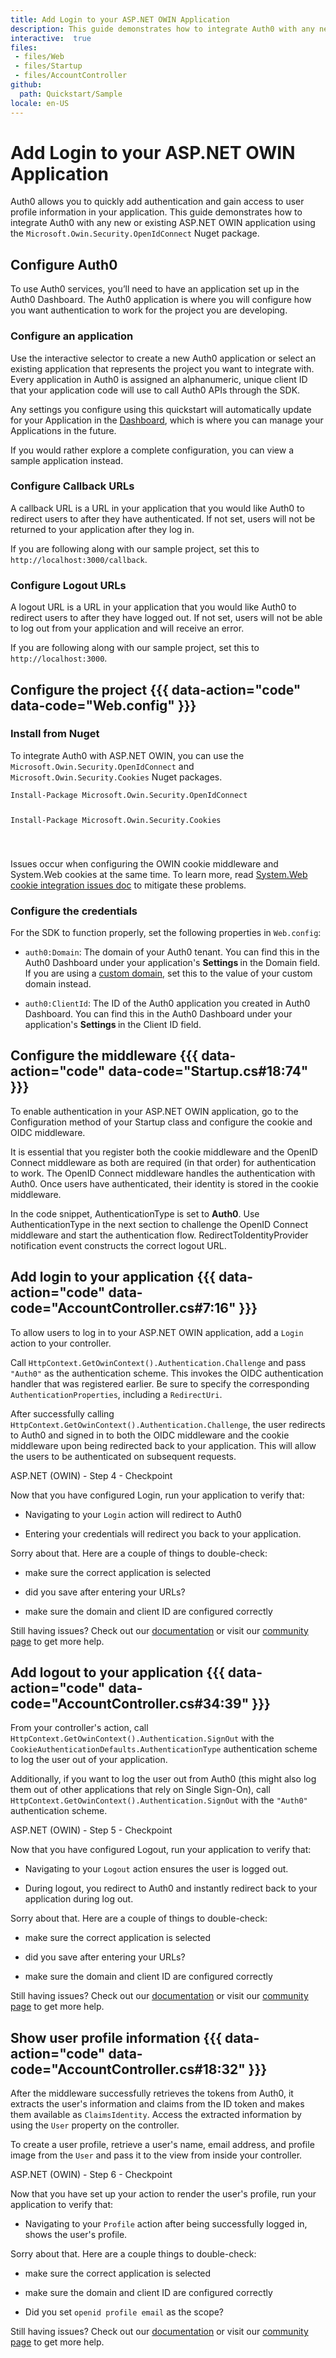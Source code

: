```yaml
---
title: Add Login to your ASP.NET OWIN Application
description: This guide demonstrates how to integrate Auth0 with any new or existing ASP.NET OWIN application using the Microsoft.Owin.Security.OpenIdConnect Nuget package.
interactive:  true
files:
 - files/Web
 - files/Startup
 - files/AccountController
github:
  path: Quickstart/Sample
locale: en-US
---
```


# Add Login to your ASP.NET OWIN Application


<p>Auth0 allows you to quickly add authentication and gain access to user profile information in your application. This guide demonstrates how to integrate Auth0 with any new or existing ASP.NET OWIN application using the <code>Microsoft.Owin.Security.OpenIdConnect</code> Nuget package.</p><p></p>

## Configure Auth0


<p>To use Auth0 services, you’ll need to have an application set up in the Auth0 Dashboard. The Auth0 application is where you will configure how you want authentication to work for the project you are developing.</p><h3>Configure an application</h3><p>Use the interactive selector to create a new Auth0 application or select an existing application that represents the project you want to integrate with. Every application in Auth0 is assigned an alphanumeric, unique client ID that your application code will use to call Auth0 APIs through the SDK.</p><p>Any settings you configure using this quickstart will automatically update for your Application in the <a href="https://manage.auth0.com/#/" target="_blank" rel="noreferrer noopener">Dashboard</a>, which is where you can manage your Applications in the future.</p><p>If you would rather explore a complete configuration, you can view a sample application instead.</p><h3>Configure Callback URLs</h3><p>A callback URL is a URL in your application that you would like Auth0 to redirect users to after they have authenticated. If not set, users will not be returned to your application after they log in.</p><p><div class="alert-container" severity="default"><p>If you are following along with our sample project, set this to <code>http://localhost:3000/callback</code>.</p></div></p><h3>Configure Logout URLs</h3><p>A logout URL is a URL in your application that you would like Auth0 to redirect users to after they have logged out. If not set, users will not be able to log out from your application and will receive an error.</p><p><div class="alert-container" severity="default"><p>If you are following along with our sample project, set this to <code>http://localhost:3000</code>.</p></div></p>

## Configure the project {{{ data-action="code" data-code="Web.config" }}}


<h3>Install from Nuget</h3><p>To integrate Auth0 with ASP.NET OWIN, you can use the <code>Microsoft.Owin.Security.OpenIdConnect</code> and <code>Microsoft.Owin.Security.Cookies</code> Nuget packages.</p><p><pre><code>Install-Package Microsoft.Owin.Security.OpenIdConnect

Install-Package Microsoft.Owin.Security.Cookies

</code></pre>

</p><p><div class="alert-container" severity="default"><p>Issues occur when configuring the OWIN cookie middleware and System.Web cookies at the same time. To learn more, read <a href="https://github.com/aspnet/AspNetKatana/wiki/System.Web-response-cookie-integration-issues" target="_blank" rel="noreferrer noopener">System.Web cookie integration issues doc</a> to mitigate these problems.</p></div></p><h3>Configure the credentials</h3><p>For the SDK to function properly, set the following properties in <code>Web.config</code>:</p><ul><li><p><code>auth0:Domain</code>: The domain of your Auth0 tenant. You can find this in the Auth0 Dashboard under your application&#39;s <b>Settings </b>in the Domain field. If you are using a <a href="https://auth0.com/docs/custom-domains" target="_blank" >custom domain</a>, set this to the value of your custom domain instead.</p></li><li><p><code>auth0:ClientId</code>: The ID of the Auth0 application you created in Auth0 Dashboard. You can find this in the Auth0 Dashboard under your application&#39;s <b>Settings </b>in the Client ID field.</p></li></ul><p></p>

## Configure the middleware {{{ data-action="code" data-code="Startup.cs#18:74" }}}


<p>To enable authentication in your ASP.NET OWIN application, go to the Configuration method of your Startup class and configure the cookie and OIDC middleware.</p><p>It is essential that you register both the cookie middleware and the OpenID Connect middleware as both are required (in that order) for authentication to work. The OpenID Connect middleware handles the authentication with Auth0. Once users have authenticated, their identity is stored in the cookie middleware.</p><p>In the code snippet, AuthenticationType is set to <b>Auth0</b>. Use AuthenticationType in the next section to challenge the OpenID Connect middleware and start the authentication flow. RedirectToIdentityProvider notification event constructs the correct <a data-contentfulid="5sl85ipAFaf8i4CH9wD6VA-en-US">logout URL</a>.</p>

## Add login to your application {{{ data-action="code" data-code="AccountController.cs#7:16" }}}


<p>To allow users to log in to your ASP.NET OWIN application, add a <code>Login</code> action to your controller.</p><p>Call <code>HttpContext.GetOwinContext().Authentication.Challenge</code> and pass <code>&quot;Auth0&quot;</code> as the authentication scheme. This invokes the OIDC authentication handler that was registered earlier. Be sure to specify the corresponding <code>AuthenticationProperties</code>, including a <code>RedirectUri</code>.</p><p>After successfully calling <code>HttpContext.GetOwinContext().Authentication.Challenge</code>, the user redirects to Auth0 and signed in to both the OIDC middleware and the cookie middleware upon being redirected back to your application. This will allow the users to be authenticated on subsequent requests.</p><p><div class="checkpoint">ASP.NET (OWIN) - Step 4 - Checkpoint <div class="checkpoint-default"><p>Now that you have configured Login, run your application to verify that:</p><ul><li><p>Navigating to your <code>Login</code> action will redirect to Auth0</p></li><li><p>Entering your credentials will redirect you back to your application.</p></li></ul><p></p></div>

  <div class="checkpoint-success"></div>

  <div class="checkpoint-failure"><p>Sorry about that. Here are a couple of things to double-check:</p><ul><li><p>make sure the correct application is selected</p></li><li><p>did you save after entering your URLs?</p></li><li><p>make sure the domain and client ID are configured correctly</p></li></ul><p>Still having issues? Check out our <a href="https://auth0.com/docs" target="_blank" >documentation</a> or visit our <a href="https://community.auth0.com/" target="_blank" rel="noreferrer noopener">community page</a> to get more help.</p></div>

  </div></p>

## Add logout to your application {{{ data-action="code" data-code="AccountController.cs#34:39" }}}


<p>From your controller&#39;s action, call <code>HttpContext.GetOwinContext().Authentication.SignOut</code> with the <code>CookieAuthenticationDefaults.AuthenticationType</code> authentication scheme to log the user out of your application.</p><p>Additionally, if you want to log the user out from Auth0 (this might also log them out of other applications that rely on Single Sign-On), call <code>HttpContext.GetOwinContext().Authentication.SignOut</code> with the <code>&quot;Auth0&quot;</code> authentication scheme.</p><p><div class="checkpoint">ASP.NET (OWIN) - Step 5 - Checkpoint <div class="checkpoint-default"><p>Now that you have configured Logout, run your application to verify that:</p><ul><li><p>Navigating to your <code>Logout</code> action ensures the user is logged out.</p></li><li><p>During logout, you redirect to Auth0 and instantly redirect back to your application during log out.</p></li></ul><p></p></div>

  <div class="checkpoint-success"></div>

  <div class="checkpoint-failure"><p>Sorry about that. Here are a couple of things to double-check:</p><ul><li><p>make sure the correct application is selected</p></li><li><p>did you save after entering your URLs?</p></li><li><p>make sure the domain and client ID are configured correctly</p></li></ul><p>Still having issues? Check out our <a href="https://auth0.com/docs" target="_blank" >documentation</a> or visit our <a href="https://community.auth0.com/" target="_blank" rel="noreferrer noopener">community page</a> to get more help.</p></div>

  </div></p>

## Show user profile information {{{ data-action="code" data-code="AccountController.cs#18:32" }}}


<p>After the middleware successfully retrieves the tokens from Auth0, it extracts the user&#39;s information and claims from the ID token and makes them available as <code>ClaimsIdentity</code>. Access the extracted information by using the <code>User</code> property on the controller.</p><p>To create a user profile, retrieve a user&#39;s name, email address, and profile image from the <code>User</code> and pass it to the view from inside your controller.</p><p><div class="checkpoint">ASP.NET (OWIN) - Step 6 - Checkpoint <div class="checkpoint-default"><p>Now that you have set up your action to render the user&#39;s profile, run your application to verify that:</p><ul><li><p>Navigating to your <code>Profile</code> action after being successfully logged in, shows the user&#39;s profile.</p></li></ul><p></p></div>

  <div class="checkpoint-success"></div>

  <div class="checkpoint-failure"><p>Sorry about that. Here are a couple things to double-check:</p><ul><li><p>make sure the correct application is selected</p></li><li><p>make sure the domain and client ID are configured correctly</p></li><li><p>Did you set <code>openid profile email</code> as the scope?</p></li></ul><p>Still having issues? Check out our <a href="https://auth0.com/docs" target="_blank" >documentation</a> or visit our <a href="https://community.auth0.com/" target="_blank" rel="noreferrer noopener">community page</a> to get more help.</p></div>

  </div></p>
